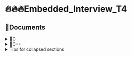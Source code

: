 # 🔥🔥🔥Embedded_Interview_T4
## 🧾Documents
<details>
<summary>💊C </summary>
</details>

<details>
<summary>💊C++</summary>
     
#Class
    
</details>


<details>

<summary>Tips for collapsed sections</summary>

### You can add a header

You can add text within a collapsed section. 

You can add an image or a code block, too.

```ruby
   puts "Hello World"
```

</details>
